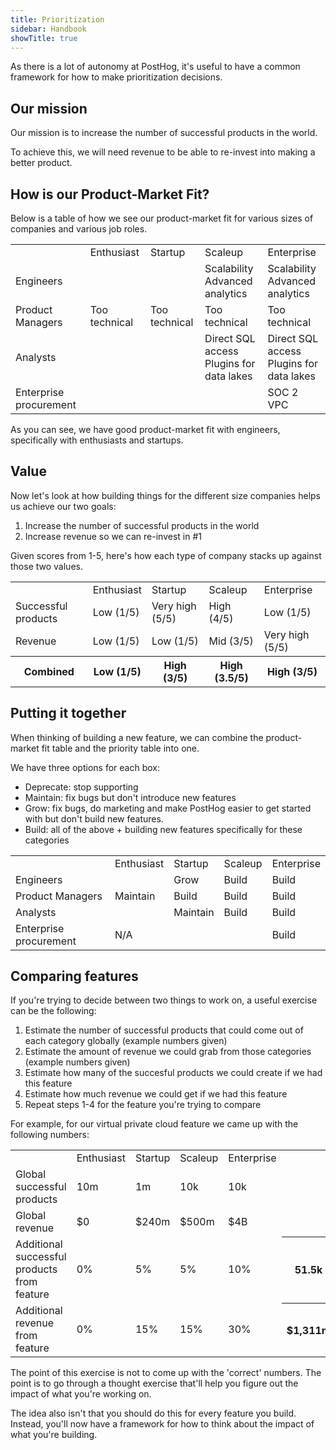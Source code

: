 ```yaml
---
title: Prioritization
sidebar: Handbook
showTitle: true
---
```


As there is a lot of autonomy at PostHog, it's useful to have a common framework for how to make prioritization decisions.


## Our mission

Our mission is to increase the number of successful products in the world.

To achieve this, we will need revenue to be able to re-invest into making a better product.

## How is our Product-Market Fit?

Below is a table of how we see our product-market fit for various sizes of companies and various job roles.

<span class="table-borders">
<table>
    <tr>
        <td></td>
        <td>Enthusiast</td>
        <td>Startup</td>
        <td>Scaleup</td>
        <td>Enterprise</td>
    </tr>
    <tr>
        <td>Engineers</td>
        <td style="background:var(--success)"></td>
        <td style="background:var(--success)"></td>
        <td style="background:var(--warning)">Scalability<br>Advanced analytics</td>
        <td style="background:var(--warning)">Scalability<br>Advanced analytics</td>
    </tr>
    <tr>
        <td>Product Managers</td>
        <td style="background:var(--warning)">Too technical</td>
        <td style="background:var(--warning)">Too technical</td>
        <td style="background:var(--warning)">Too technical</td>
        <td style="background:var(--warning)">Too technical</td>
    </tr>
    <tr>
        <td>Analysts</td>
        <td style="background:var(--success)"></td>
        <td style="background:var(--success)"></td>
        <td style="background:var(--warning)">Direct SQL access<br>Plugins for data lakes</td>
        <td style="background:var(--warning)">Direct SQL access<br>Plugins for data lakes</td>
    </tr>
    <tr>
        <td>Enterprise procurement</td>
        <td style="background:var(--muted)"></td>
        <td style="background:var(--muted)"></td>
        <td style="background:var(--muted)"></td>
        <td style="background:var(--warning)">SOC 2<br>VPC</td>
    </tr>
</table>
</span>

As you can see, we have good product-market fit with engineers, specifically with enthusiasts and startups. 

## Value

Now let's look at how building things for the different size companies helps us achieve our two goals:

1. Increase the number of successful products in the world
2. Increase revenue so we can re-invest in #1

Given scores from 1-5, here's how each type of company stacks up against those two values.

<span class="table-borders">
<table>
    <tr>
        <td></td>
        <td>Enthusiast</td>
        <td>Startup</td>
        <td>Scaleup</td>
        <td>Enterprise</td>
    </tr>
    <tr>
        <td>Successful products</td>
        <td>Low (1/5)</td>
        <td>Very high (5/5)</td>
        <td>High (4/5)</td>
        <td>Low (1/5)</td>
    </tr>
    <tr>
        <td>Revenue</td>
        <td>Low (1/5)</td>
        <td>Low (1/5)</td>
        <td>Mid (3/5)</td>
        <td>Very high (5/5)</td>
    </tr>
    <tr>
        <th>Combined</th>
        <th>Low (1/5)</th>
        <th>High (3/5)</th>
        <th>High (3.5/5)</th>
        <th>High (3/5)</th>
    </tr>
</table>
</span>

## Putting it together

When thinking of building a new feature, we can combine the product-market fit table and the priority table into one.

We have three options for each box:
- Deprecate: stop supporting
- Maintain: fix bugs but don't introduce new features
- Grow: fix bugs, do marketing and make PostHog easier to get started with but don't build new features.
- Build: all of the above + building new features specifically for these categories

<span class="table-borders">
<table>
    <tr>
        <td></td>
        <td>Enthusiast</td>
        <td>Startup</td>
        <td>Scaleup</td>
        <td>Enterprise</td>
    </tr>
    <tr>
        <td>Engineers</td>
        <td style="background:var(--muted)" rowspan="3">Maintain</td>
        <td style="background:var(--warning)">Grow</td>
        <td style="background:var(--success)">Build</td>
        <td style="background:var(--success)">Build</td>
    </tr>
    <tr>
        <td>Product Managers</td>
        <td style="background:var(--success)">Build</td>
        <td style="background:var(--success)">Build</td>
        <td style="background:var(--success)">Build</td>
    </tr>
    <tr>
        <td>Analysts</td>
        <td style="background:var(--muted)">Maintain</td>
        <td style="background:var(--success)">Build</td>
        <td style="background:var(--success)">Build</td>
    </tr>
    <tr>
        <td>Enterprise procurement</td>
        <td style="background:var(--muted)" colspan="3">N/A</td>
        <td style="background:var(--success)">Build</td>
    </tr>
</table>
</span>


## Comparing features

If you're trying to decide between two things to work on, a useful exercise can be the following:

1. Estimate the number of successful products that could come out of each category globally (example numbers given)
2. Estimate the amount of revenue we could grab from those categories (example numbers given)
3. Estimate how many of the succesful products we could create if we had this feature
4. Estimate how much revenue we could get if we had this feature
5. Repeat steps 1-4 for the feature you're trying to compare

For example, for our virtual private cloud feature we came up with the following numbers:

<span class="table-borders">
<table>
    <tr>
        <td></td>
        <td>Enthusiast</td>
        <td>Startup</td>
        <td>Scaleup</td>
        <td>Enterprise</td>
    </tr>
    <tr>
        <td>Global successful products</td>
        <td>10m</td>
        <td>1m</td>
        <td>10k</td>
        <td>10k</td>
    </tr>
    <tr>
        <td>Global revenue</td>
        <td>$0</td>
        <td>$240m</td>
        <td>$500m</td>
        <td>$4B</td>
    </tr>
    <tr>
        <td>Additional successful products from feature</td>
        <td>0%</td>
        <td>5%</td>
        <td>5%</td>
        <td>10%</td>
        <th>51.5k</th>
    </tr>
    <tr>
        <td>Additional revenue from feature</td>
        <td>0%</td>
        <td>15%</td>
        <td>15%</td>
        <td>30%</td>
        <th>$1,311m</th>
    </tr>
</table>
</span>

The point of this exercise is not to come up with the 'correct' numbers. The point is to go through a thought exercise that'll help you figure out the impact of what you're working on.

The idea also isn't that you should do this for every feature you build. Instead, you'll now have a framework for how to think about the impact of what you're building.